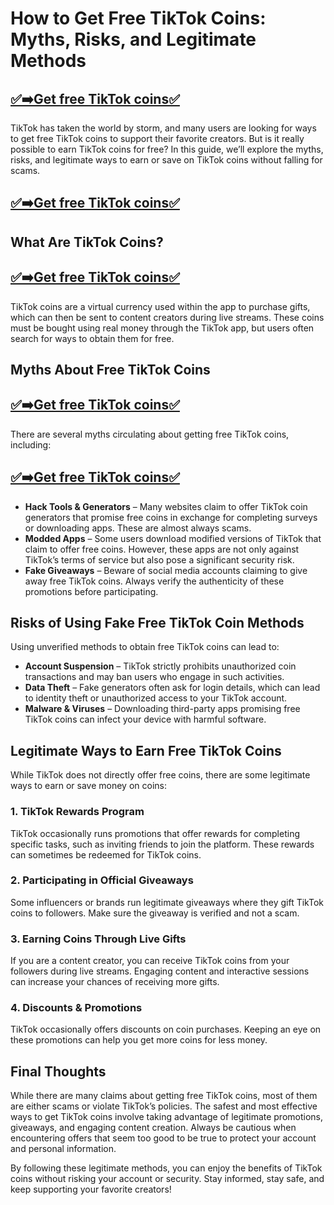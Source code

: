 # How to Get Free TikTok Coins: Myths, Risks, and Legitimate Methods

## [✅➡️Get free TikTok coins✅](https://sbsabuj.com/sb/tikk/)

TikTok has taken the world by storm, and many users are looking for ways to get free TikTok coins to support their favorite creators. But is it really possible to earn TikTok coins for free? In this guide, we’ll explore the myths, risks, and legitimate ways to earn or save on TikTok coins without falling for scams.

## [✅➡️Get free TikTok coins✅](https://sbsabuj.com/sb/tikk/)

## What Are TikTok Coins?

## [✅➡️Get free TikTok coins✅](https://sbsabuj.com/sb/tikk/)

TikTok coins are a virtual currency used within the app to purchase gifts, which can then be sent to content creators during live streams. These coins must be bought using real money through the TikTok app, but users often search for ways to obtain them for free.

## Myths About Free TikTok Coins

## [✅➡️Get free TikTok coins✅](https://sbsabuj.com/sb/tikk/)

There are several myths circulating about getting free TikTok coins, including:

## [✅➡️Get free TikTok coins✅](https://sbsabuj.com/sb/tikk/)

- **Hack Tools & Generators** – Many websites claim to offer TikTok coin generators that promise free coins in exchange for completing surveys or downloading apps. These are almost always scams.
- **Modded Apps** – Some users download modified versions of TikTok that claim to offer free coins. However, these apps are not only against TikTok’s terms of service but also pose a significant security risk.
- **Fake Giveaways** – Beware of social media accounts claiming to give away free TikTok coins. Always verify the authenticity of these promotions before participating.

## Risks of Using Fake Free TikTok Coin Methods

Using unverified methods to obtain free TikTok coins can lead to:
- **Account Suspension** – TikTok strictly prohibits unauthorized coin transactions and may ban users who engage in such activities.
- **Data Theft** – Fake generators often ask for login details, which can lead to identity theft or unauthorized access to your TikTok account.
- **Malware & Viruses** – Downloading third-party apps promising free TikTok coins can infect your device with harmful software.

## Legitimate Ways to Earn Free TikTok Coins

While TikTok does not directly offer free coins, there are some legitimate ways to earn or save money on coins:

### 1. **TikTok Rewards Program**
TikTok occasionally runs promotions that offer rewards for completing specific tasks, such as inviting friends to join the platform. These rewards can sometimes be redeemed for TikTok coins.

### 2. **Participating in Official Giveaways**
Some influencers or brands run legitimate giveaways where they gift TikTok coins to followers. Make sure the giveaway is verified and not a scam.

### 3. **Earning Coins Through Live Gifts**
If you are a content creator, you can receive TikTok coins from your followers during live streams. Engaging content and interactive sessions can increase your chances of receiving more gifts.

### 4. **Discounts & Promotions**
TikTok occasionally offers discounts on coin purchases. Keeping an eye on these promotions can help you get more coins for less money.

## Final Thoughts

While there are many claims about getting free TikTok coins, most of them are either scams or violate TikTok’s policies. The safest and most effective ways to get TikTok coins involve taking advantage of legitimate promotions, giveaways, and engaging content creation. Always be cautious when encountering offers that seem too good to be true to protect your account and personal information.

By following these legitimate methods, you can enjoy the benefits of TikTok coins without risking your account or security. Stay informed, stay safe, and keep supporting your favorite creators!

